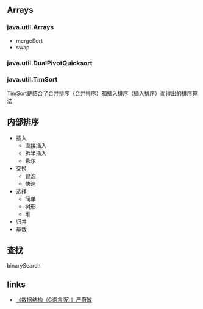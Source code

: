 ## Arrays

### java.util.Arrays
* mergeSort
* swap

### java.util.DualPivotQuicksort

### java.util.TimSort
TimSort是结合了合并排序（合并排序）和插入排序（插入排序）而得出的排序算法

## 内部排序
* 插入
  * 直接插入
  * 拆半插入
  * 希尔
* 交换
  * 冒泡
  * 快速
* 选择
  * 简单
  * 树形
  * 堆
* 归并
* 基数

## 查找
binarySearch

## links
* [《数据结构（C语言版）》严蔚敏](/99-book/notes/00-base/数据结构.md)